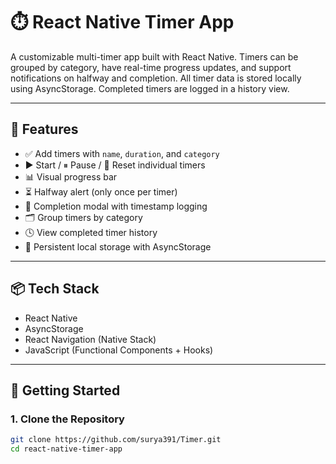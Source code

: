 # ⏱️ React Native Timer App

A customizable multi-timer app built with React Native. Timers can be grouped by category, have real-time progress updates, and support notifications on halfway and completion. All timer data is stored locally using AsyncStorage. Completed timers are logged in a history view.

---

## 📲 Features

- ✅ Add timers with `name`, `duration`, and `category`
- ▶️ Start / ⏸ Pause / 🔁 Reset individual timers
- 📊 Visual progress bar
- ⏳ Halfway alert (only once per timer)
- 🎉 Completion modal with timestamp logging
- 🗂 Group timers by category
- 🕓 View completed timer history
- 💾 Persistent local storage with AsyncStorage

---

## 📦 Tech Stack

- React Native  
- AsyncStorage  
- React Navigation (Native Stack)  
- JavaScript (Functional Components + Hooks)

---

## 🚀 Getting Started

### 1. Clone the Repository

```bash
git clone https://github.com/surya391/Timer.git
cd react-native-timer-app
